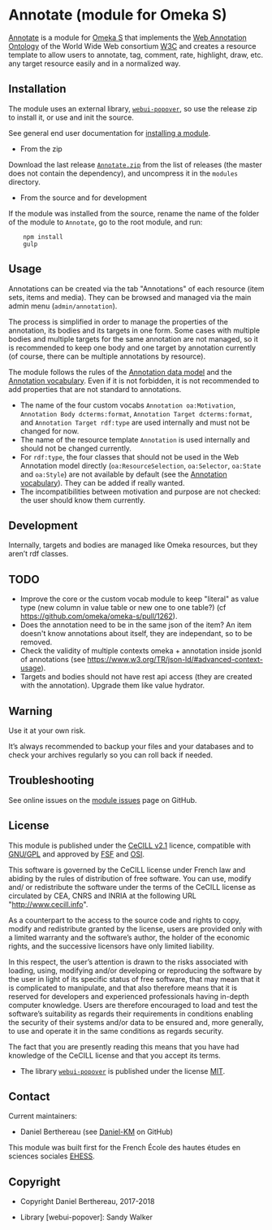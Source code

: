 Annotate (module for Omeka S)
=============================

[Annotate] is a module for [Omeka S] that implements the [Web Annotation Ontology]
of the World Wide Web consortium [W3C] and creates a resource template to allow
users to annotate, tag, comment, rate, highlight, draw, etc. any target resource
easily and in a normalized way.


Installation
------------

The module uses an external library, [`webui-popover`], so use the release zip to
install it, or use and init the source.

See general end user documentation for [installing a module].

* From the zip

Download the last release [`Annotate.zip`] from the list of releases (the master
does not contain the dependency), and uncompress it in the `modules` directory.

* From the source and for development

If the module was installed from the source, rename the name of the folder of
the module to `Annotate`, go to the root module, and run:

```
    npm install
    gulp
```


Usage
-----

Annotations can be created via the tab "Annotations" of each resource (item
sets, items and media). They can be browsed and managed via the main admin menu
(`admin/annotation`).

The process is simplified in order to manage the properties of the annotation,
its bodies and its targets in one form. Some cases with multiple bodies and
multiple targets for the same annotation are not managed, so it is recommended
to keep one body and one target by annotation currently (of course, there can be
multiple annotations by resource).

The module follows the rules of the [Annotation data model] and the [Annotation vocabulary].
Even if it is not forbidden, it is not recommended to add properties that are
not standard to annotations.

- The name of the four custom vocabs `Annotation oa:Motivation`, `Annotation Body dcterms:format`,
  `Annotation Target dcterms:format`, and `Annotation Target rdf:type` are used
  internally and must not be changed for now.
- The name of the resource template `Annotation` is used internally and should
  not be changed currently.
- For `rdf:type`, the four classes that should not be used in the Web Annotation
  model directly (`oa:ResourceSelection`, `oa:Selector`, `oa:State` and `oa:Style`)
  are not available by default (see the [Annotation vocabulary]). They can be
  added if really wanted.
- The incompatibilities between motivation and purpose are not checked: the user
  should know them currently.


Development
-----------

Internally, targets and bodies are managed like Omeka resources, but they aren’t
rdf classes.


TODO
----

- Improve the core or the custom vocab module to keep "literal" as value type
  (new column in value table or new one to one table?) (cf https://github.com/omeka/omeka-s/pull/1262).
- Does the annotation need to be in the same json of the item? An item doesn't
  know annotations about itself, they are independant, so to be removed.
- Check the validity of multiple contexts omeka + annotation inside jsonld of
  annotations (see https://www.w3.org/TR/json-ld/#advanced-context-usage).
- Targets and bodies should not have rest api access (they are created with the
  annotation). Upgrade them like value hydrator.


Warning
-------

Use it at your own risk.

It’s always recommended to backup your files and your databases and to check
your archives regularly so you can roll back if needed.


Troubleshooting
---------------

See online issues on the [module issues] page on GitHub.


License
-------

This module is published under the [CeCILL v2.1] licence, compatible with
[GNU/GPL] and approved by [FSF] and [OSI].

This software is governed by the CeCILL license under French law and abiding by
the rules of distribution of free software. You can use, modify and/ or
redistribute the software under the terms of the CeCILL license as circulated by
CEA, CNRS and INRIA at the following URL "http://www.cecill.info".

As a counterpart to the access to the source code and rights to copy, modify and
redistribute granted by the license, users are provided only with a limited
warranty and the software’s author, the holder of the economic rights, and the
successive licensors have only limited liability.

In this respect, the user’s attention is drawn to the risks associated with
loading, using, modifying and/or developing or reproducing the software by the
user in light of its specific status of free software, that may mean that it is
complicated to manipulate, and that also therefore means that it is reserved for
developers and experienced professionals having in-depth computer knowledge.
Users are therefore encouraged to load and test the software’s suitability as
regards their requirements in conditions enabling the security of their systems
and/or data to be ensured and, more generally, to use and operate it in the same
conditions as regards security.

The fact that you are presently reading this means that you have had knowledge
of the CeCILL license and that you accept its terms.

* The library [`webui-popover`] is published under the license [MIT].


Contact
-------

Current maintainers:

* Daniel Berthereau (see [Daniel-KM] on GitHub)

This module was built first for the French École des hautes études en sciences
sociales [EHESS].


Copyright
---------

* Copyright Daniel Berthereau, 2017-2018

* Library [webui-popover]: Sandy Walker


[Annotate]: https://github.com/Daniel-KM/Omeka-S-module-Annotate
[Omeka S]: https://omeka.org/s
[Web Annotation Ontology]: https://www.w3.org/ns/oa
[W3C]: https://www.w3.org
[installing a module]: http://dev.omeka.org/docs/s/user-manual/modules/#installing-modules
[`Annotate.zip`]: https://github.com/Daniel-KM/Omeka-S-module-Annotate/releases
[Annotation data model]: https://www.w3.org/TR/annotation-model/
[Annotation vocabulary]: https://www.w3.org/TR/annotation-vocab/
[module issues]: https://github.com/Daniel-KM/Omeka-S-module-Annotate/issues
[CeCILL v2.1]: https://www.cecill.info/licences/Licence_CeCILL_V2.1-en.html
[GNU/GPL]: https://www.gnu.org/licenses/gpl-3.0.html
[FSF]: https://www.fsf.org
[OSI]: http://opensource.org
[MIT]: https://github.com/sandywalker/webui-popover/blob/master/LICENSE.txt
[`webui-popover`]: https://github.com/sandywalker/webui-popover
[EHESS]: https://www.ehess.fr
[Daniel-KM]: https://github.com/Daniel-KM "Daniel Berthereau"
